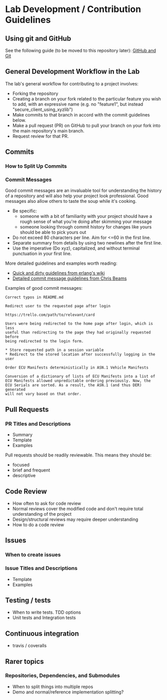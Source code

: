 # Lab Development / Contribution Guidelines

## Using git and GitHub
See the following guide (to be moved to this repository later):
[GitHub and Git](https://github.com/SeattleTestbed/docs/blob/master/Archive/Local/RepoAccess.md)


## General Development Workflow in the Lab
The lab's general workflow for contributing to a project involves:
- Forking the repository
- Creating a branch on your fork related to the particular feature you wish to add, with an expressive name (e.g. no "feature1", but instead "secure_client_using_xyzlib")
- Make commits to that branch in accord with the commit guidelines below.
- Make a pull request (PR) on GitHub to pull your branch on your fork into the main repository's main branch.
- Request review for that PR.




## Commits

### How to Split Up Commits

### Commit Messages
Good commit messages are an invaluable tool for understanding the history of a
repository and will also help your project look professional. Good messages
also allow others to taste the soup while it's cooking.

* Be specific:
  * someone with a bit of familiarity with your project should have a rough
  sense of what you're doing after skimming your message
  * someone looking through commit history for changes like yours should be
  able to pick yours out
* Do not exceed 80 characters per line. Aim for <=60 in the first line.
* Separate summary from details by using two newlines after the first line.
* Use the imperative (Do xyz), capitalized, and without terminal punctuation
in your first line.

More detailed guidelines and examples worth reading:
* [Quick and dirty guidelines from erlang's wiki](https://github.com/erlang/otp/wiki/Writing-good-commit-messages)
* [Detailed commit message guidelines from Chris Beams](https://chris.beams.io/posts/git-commit/)

Examples of good commit messages:

```
Correct typos in README.md
```

```
Redirect user to the requested page after login

https://trello.com/path/to/relevant/card

Users were being redirected to the home page after login, which is less
useful than redirecting to the page they had originally requested before
being redirected to the login form.

* Store requested path in a session variable
* Redirect to the stored location after successfully logging in the user
```

```
Order ECU Manifests deterministically in ASN.1 Vehicle Manifests

Conversion of a dictionary of lists of ECU Manifests into a list of
ECU Manifests allowed unpredictable ordering previously. Now, the
ECU Serials are sorted. As a result, the ASN.1 (and thus DER) generated
will not vary based on that order.
```



## Pull Requests

### PR Titles and Descriptions
* Summary
* Template
* Examples

Pull requests should be readily reviewable. This means they should be:
- focused
- brief and frequent
- descriptive



## Code Review
* How often to ask for code review
* Normal reviews cover the modified code and don't require total understanding of the project
* Design/structural reviews may require deeper understanding
* How to do a code review



## Issues
### When to create issues

### Issue Titles and Descriptions
* Template
* Examples



## Testing / tests
* When to write tests. TDD options
* Unit tests and Integration tests



## Continuous integration
* travis / coveralls





## Rarer topics
### Repositories, Dependencies, and Submodules
* When to split things into multiple repos
* Demo and normal/reference implementation splitting?

